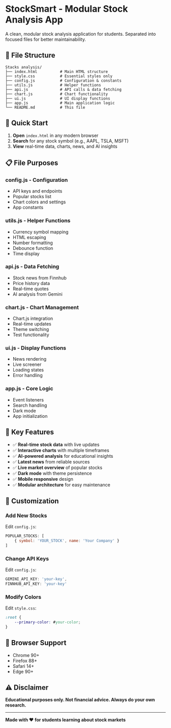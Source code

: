 # StockSmart - Modular Stock Analysis App

A clean, modular stock analysis application for students. Separated into focused files for better maintainability.

## 📁 File Structure

```
Stacks analysis/
├── index.html          # Main HTML structure
├── style.css           # Essential styles only
├── config.js           # Configuration & constants
├── utils.js            # Helper functions
├── api.js              # API calls & data fetching
├── chart.js            # Chart functionality
├── ui.js               # UI display functions
├── app.js              # Main application logic
└── README.md           # This file
```

## 🚀 Quick Start

1. **Open** `index.html` in any modern browser
2. **Search** for any stock symbol (e.g., AAPL, TSLA, MSFT)
3. **View** real-time data, charts, news, and AI insights

## 📋 File Purposes

### **config.js** - Configuration
- API keys and endpoints
- Popular stocks list
- Chart colors and settings
- App constants

### **utils.js** - Helper Functions
- Currency symbol mapping
- HTML escaping
- Number formatting
- Debounce function
- Time display

### **api.js** - Data Fetching
- Stock news from Finnhub
- Price history data
- Real-time quotes
- AI analysis from Gemini

### **chart.js** - Chart Management
- Chart.js integration
- Real-time updates
- Theme switching
- Test functionality

### **ui.js** - Display Functions
- News rendering
- Live screener
- Loading states
- Error handling

### **app.js** - Core Logic
- Event listeners
- Search handling
- Dark mode
- App initialization

## 🎯 Key Features

- ✅ **Real-time stock data** with live updates
- ✅ **Interactive charts** with multiple timeframes
- ✅ **AI-powered analysis** for educational insights
- ✅ **Latest news** from reliable sources
- ✅ **Live market overview** of popular stocks
- ✅ **Dark mode** with theme persistence
- ✅ **Mobile responsive** design
- ✅ **Modular architecture** for easy maintenance

## 🔧 Customization

### Add New Stocks
Edit `config.js`:
```javascript
POPULAR_STOCKS: [
    { symbol: 'YOUR_STOCK', name: 'Your Company' }
]
```

### Change API Keys
Edit `config.js`:
```javascript
GEMINI_API_KEY: 'your-key',
FINNHUB_API_KEY: 'your-key'
```

### Modify Colors
Edit `style.css`:
```css
:root {
    --primary-color: #your-color;
}
```

## 📱 Browser Support

- Chrome 90+
- Firefox 88+
- Safari 14+
- Edge 90+

## ⚠️ Disclaimer

**Educational purposes only. Not financial advice. Always do your own research.**

---

**Made with ❤️ for students learning about stock markets** 